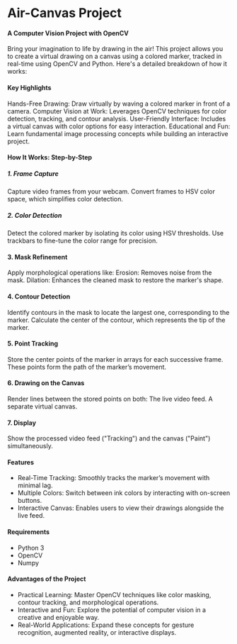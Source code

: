 # Air-Canvas Project
#### A Computer Vision Project with OpenCV

Bring your imagination to life by drawing in the air! This project allows you to create a virtual drawing on a canvas using a colored marker, tracked in real-time using OpenCV and Python. Here's a detailed breakdown of how it works:

#### Key Highlights
Hands-Free Drawing: Draw virtually by waving a colored marker in front of a camera.
Computer Vision at Work: Leverages OpenCV techniques for color detection, tracking, and contour analysis.
User-Friendly Interface: Includes a virtual canvas with color options for easy interaction.
Educational and Fun: Learn fundamental image processing concepts while building an interactive project.
#### How It Works: Step-by-Step
##### 1. Frame Capture
Capture video frames from your webcam.
Convert frames to HSV color space, which simplifies color detection.
##### 2. Color Detection
Detect the colored marker by isolating its color using HSV thresholds.
Use trackbars to fine-tune the color range for precision.
#### 3. Mask Refinement
Apply morphological operations like:
Erosion: Removes noise from the mask.
Dilation: Enhances the cleaned mask to restore the marker's shape.
#### 4. Contour Detection
Identify contours in the mask to locate the largest one, corresponding to the marker.
Calculate the center of the contour, which represents the tip of the marker.
#### 5. Point Tracking
Store the center points of the marker in arrays for each successive frame.
These points form the path of the marker’s movement.
#### 6. Drawing on the Canvas
Render lines between the stored points on both:
The live video feed.
A separate virtual canvas.
#### 7. Display
Show the processed video feed ("Tracking") and the canvas ("Paint") simultaneously.
#### Features
- Real-Time Tracking: Smoothly tracks the marker’s movement with minimal lag.
- Multiple Colors: Switch between ink colors by interacting with on-screen buttons.
- Interactive Canvas: Enables users to view their drawings alongside the live feed.
#### Requirements
- Python 3
- OpenCV
- Numpy
#### Advantages of the Project
- Practical Learning: Master OpenCV techniques like color masking, contour tracking, and morphological operations.
- Interactive and Fun: Explore the potential of computer vision in a creative and enjoyable way.
- Real-World Applications: Expand these concepts for gesture recognition, augmented reality, or interactive displays.

